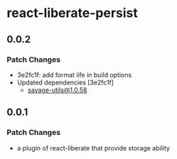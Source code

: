 # react-liberate-persist

## 0.0.2

### Patch Changes

- 3e2fc1f: add format iife in build options
- Updated dependencies [3e2fc1f]
  - savage-utils@1.0.58

## 0.0.1

### Patch Changes

- a plugin of react-liberate that provide storage ability
